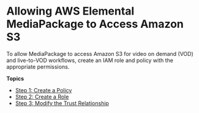 # Allowing AWS Elemental MediaPackage to Access Amazon S3<a name="setting-up-create-trust-rel"></a>

To allow MediaPackage to access Amazon S3 for video on demand \(VOD\) and live\-to\-VOD workflows, create an IAM role and policy with the appropriate permissions\. 

**Topics**
+ [Step 1: Create a Policy](setting-up-create-trust-rel-policy.md)
+ [Step 2: Create a Role](setting-up-create-trust-rel-role.md)
+ [Step 3: Modify the Trust Relationship](setting-up-create-trust-rel-trust.md)